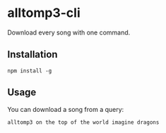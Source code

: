 # alltomp3-cli
Download every song with one command.

## Installation
```
npm install -g
```

## Usage
You can download a song from a query:
```
alltomp3 on the top of the world imagine dragons
```
